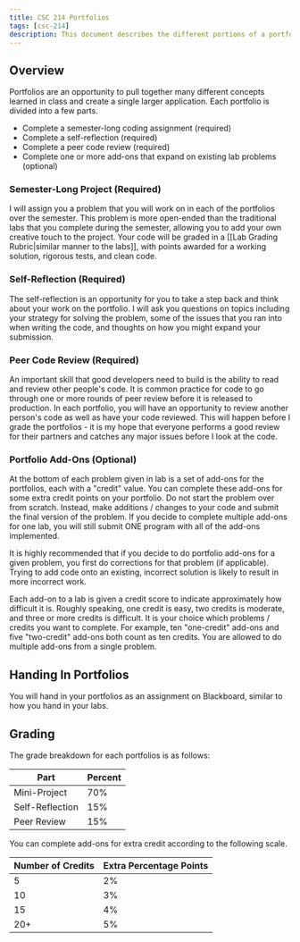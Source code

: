```yaml
---
title: CSC 214 Portfolios
tags: [csc-214]
description: This document describes the different portions of a portfolio in CSC 214.
---
```


## Overview

Portfolios are an opportunity to pull together many different concepts learned in class and create a single larger application. Each portfolio is divided into a few parts.

* Complete a semester-long coding assignment (required)
* Complete a self-reflection (required)
* Complete a peer code review (required)
* Complete one or more add-ons that expand on existing lab problems (optional)

### Semester-Long Project (Required)

I will assign you a problem that you will work on in each of the portfolios over the semester. This problem is more open-ended than the traditional labs that you complete during the semester, allowing you to add your own creative touch to the project. Your code will be graded in a [[Lab Grading Rubric|similar manner to the labs]], with points awarded for a working solution, rigorous tests, and clean code.

### Self-Reflection (Required)

The self-reflection is an opportunity for you to take a step back and think about your work on the portfolio. I will ask you questions on topics including your strategy for solving the problem, some of the issues that you ran into when writing the code, and thoughts on how you might expand your submission.

### Peer Code Review (Required)

An important skill that good developers need to build is the ability to read and review other people's code. It is common practice for code to go through one or more rounds of peer review before it is released to production. In each portfolio, you will have an opportunity to review another person's code as well as have your code reviewed. This will happen before I grade the portfolios - it is my hope that everyone performs a good review for their partners and catches any major issues before I look at the code.

### Portfolio Add-Ons (Optional)

At the bottom of each problem given in lab is a set of add-ons for the portfolios, each with a "credit" value. You can complete these add-ons for some extra credit points on your portfolio. Do not start the problem over from scratch. Instead, make additions / changes to your code and submit the final version of the problem. If you decide to complete multiple add-ons for one lab, you will still submit ONE program with all of the add-ons implemented.

It is highly recommended that if you decide to do portfolio add-ons for a given problem, you first do corrections for that problem (if applicable). Trying to add code onto an existing, incorrect solution is likely to result in more incorrect work.

Each add-on to a lab is given a credit score to indicate approximately how difficult it is. Roughly speaking, one credit is easy, two credits is moderate, and three or more credits is difficult. It is your choice which problems / credits you want to complete. For example, ten "one-credit" add-ons and five "two-credit" add-ons both count as ten credits. You are allowed to do multiple add-ons from a single problem.

## Handing In Portfolios

You will hand in your portfolios as an assignment on Blackboard, similar to how you hand in your labs.

## Grading

The grade breakdown for each portfolios is as follows:

| Part            | Percent |
| --------------- | ------- |
| Mini-Project    | 70%     |
| Self-Reflection | 15%     |
| Peer Review     | 15%     |

You can complete add-ons for extra credit according to the following scale.

| Number of Credits | Extra Percentage Points |
| ----------------- | ----------------------- |
| 5                 | 2%                      |
| 10                | 3%                      |
| 15                | 4%                      |
| 20+               | 5%                      |
